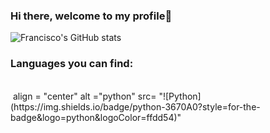 ### Hi there, welcome to my profile👋
![Francisco's GitHub stats](https://github-readme-stats.vercel.app/api?username=fmatos23&show_icons=true&theme=radical)

### Languages you can find:
<div style="display: inline_block"><br/>
  <img> align = "center" alt ="python" src= "![Python](https://img.shields.io/badge/python-3670A0?style=for-the-badge&logo=python&logoColor=ffdd54)"
</div>
<!--
**fmatos23/fmatos23** is a ✨ _special_ ✨ repository because its `README.md` (this file) appears on your GitHub profile.

Here are some ideas to get you started:

- 🔭 I’m currently working on ...
- 🌱 I’m currently learning ...
- 👯 I’m looking to collaborate on ...
- 🤔 I’m looking for help with ...
- 💬 Ask me about ...
- 📫 How to reach me: ...
- 😄 Pronouns: ...
- ⚡ Fun fact: ...
-->
